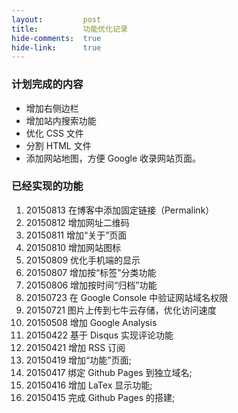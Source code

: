 ```yaml
---
layout:         post
title:          功能优化记录
hide-comments:  true
hide-link:      true
---
```


### 计划完成的内容

+ 增加右侧边栏
+ 增加站内搜索功能
+ 优化 CSS 文件
+ 分割 HTML 文件
+ 添加网站地图，方便 Google 收录网站页面。  

### 已经实现的功能

1. 20150813 在博客中添加固定链接（Permalink）
1. 20150812 增加网址二维码
1. 20150811 增加“关于”页面
1. 20150810 增加网站图标
1. 20150809 优化手机端的显示
1. 20150807 增加按“标签”分类功能
1. 20150806 增加按时间“归档”功能
1. 20150723 在 Google Console 中验证网站域名权限
1. 20150721 图片上传到七牛云存储，优化访问速度
1. 20150508 增加 Google Analysis
1. 20150422 基于 Disqus 实现评论功能
1. 20150421 增加 RSS 订阅
1. 20150419 增加“功能”页面;
1. 20150417 绑定 Github Pages 到独立域名;
1. 20150416 增加 LaTex 显示功能;
1. 20150415 完成 Github Pages 的搭建;
